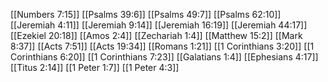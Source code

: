 [[Numbers 7:15]]
[[Psalms 39:6]]
[[Psalms 49:7]]
[[Psalms 62:10]]
[[Jeremiah 4:11]]
[[Jeremiah 9:14]]
[[Jeremiah 16:19]]
[[Jeremiah 44:17]]
[[Ezekiel 20:18]]
[[Amos 2:4]]
[[Zechariah 1:4]]
[[Matthew 15:2]]
[[Mark 8:37]]
[[Acts 7:51]]
[[Acts 19:34]]
[[Romans 1:21]]
[[1 Corinthians 3:20]]
[[1 Corinthians 6:20]]
[[1 Corinthians 7:23]]
[[Galatians 1:4]]
[[Ephesians 4:17]]
[[Titus 2:14]]
[[1 Peter 1:7]]
[[1 Peter 4:3]]
